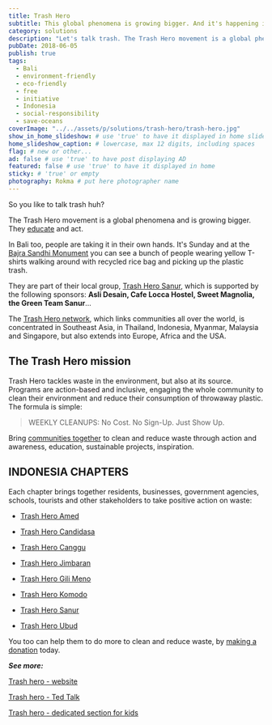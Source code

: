 ```yaml
---
title: Trash Hero
subtitle: This global phenomena is growing bigger. And it's happening in Bali too.
category: solutions
description: "Let's talk trash. The Trash Hero movement is a global phenomena and is growing bigger. They educate and act. In Bali too, people are taking action."
pubDate: 2018-06-05
publish: true
tags:
  - Bali
  - environment-friendly
  - eco-friendly
  - free
  - initiative
  - Indonesia
  - social-responsibility
  - save-oceans
coverImage: "../../assets/p/solutions/trash-hero/trash-hero.jpg"
show_in_home_slideshow: # use 'true' to have it displayed in home slideshow
home_slideshow_caption: # lowercase, max 12 digits, including spaces
flag: # new or other...
ad: false # use 'true' to have post displaying AD
featured: false # use 'true' to have it displayed in home
sticky: # 'true' or empty
photography: Rokma # put here photographer name
---
```


So you like to talk trash huh?

The Trash Hero movement is a global phenomena and is growing bigger. They [educate](https://trashhero.org/edu/) and act.

In Bali too, people are taking it in their own hands. It's Sunday and at the [Bajra Sandhi Monument](https://goo.gl/maps/NB3moggeHCz) you can see a bunch of people wearing yellow T-shirts walking around with recycled rice bag and picking up the plastic trash.

They are part of their local group, [Trash Hero Sanur](http://chapter.trashhero.org/chapters/sanur), which is supported by the following sponsors: **Asli Desain, Cafe Locca Hostel, Sweet Magnolia, the Green Team Sanur**...

The [Trash Hero network](https://trashhero.org/our-network/), which links communities all over the world, is concentrated in Southeast Asia, in Thailand, Indonesia, Myanmar, Malaysia and Singapore, but also extends into Europe, Africa and the USA.

## The Trash Hero mission

Trash Hero tackles waste in the environment, but also at its source. Programs are action-based and inclusive, engaging the whole community to clean their environment and reduce their consumption of throwaway plastic. The formula is simple:

> WEEKLY CLEANUPS: No Cost. No Sign-Up. Just Show Up.

Bring [communities together](https://trashhero.org/our-mission/) to clean and reduce waste through action and awareness, education, sustainable projects, inspiration.

## INDONESIA CHAPTERS

Each chapter brings together residents, businesses, government agencies, schools, tourists and other stakeholders to take positive action on waste:

- [Trash Hero Amed](http://chapter.trashhero.org/chapters/amed/)

- [Trash Hero Candidasa](http://chapter.trashhero.org/chapters/candidasa)

- [Trash Hero Canggu](http://chapter.trashhero.org/chapters/canggu)

- [Trash Hero Jimbaran](http://chapter.trashhero.org/chapters/jimbaran)

- [Trash Hero Gili Meno](http://chapter.trashhero.org/chapters/gilimeno)

- [Trash Hero Komodo](http://chapter.trashhero.org/chapters/komodo)

- [Trash Hero Sanur](http://chapter.trashhero.org/chapters/sanur)

- [Trash Hero Ubud](http://chapter.trashhero.org/chapters/ubud)

You too can help them to do more to clean and reduce waste, by [making a donation](https://trashhero.org/donations/) today.

**_See more:_**

[Trash hero - website](https://trashhero.org/)

[Trash hero - Ted Talk](https://youtu.be/aQ0Ur753cKw)

[Trash hero - dedicated section for kids](https://trashhero.org/kids/)
